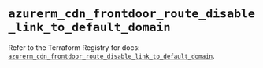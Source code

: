 # `azurerm_cdn_frontdoor_route_disable_link_to_default_domain`

Refer to the Terraform Registry for docs: [`azurerm_cdn_frontdoor_route_disable_link_to_default_domain`](https://registry.terraform.io/providers/hashicorp/azurerm/3.100.0/docs/resources/cdn_frontdoor_route_disable_link_to_default_domain).
